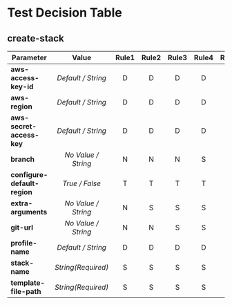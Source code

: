 # Test Decision Table

## create-stack

| Parameter | Value | Rule1 | Rule2 | Rule3 | Rule4 | Rule5 | Rule6 |
| ---- |:----:|:----:|:----:|:----:|:----:|:----:|:----:|
| **aws-access-key-id** | *Default / String* | D | D | D | D | S | S |
| **aws-region** | *Default / String* | D | D | D | D | S | S |
| **aws-secret-access-key** | *Default / String* | D | D | D | D | S | S |
| **branch** | *No Value / String* | N | N | N | S | S | S |
| **configure-default-region** | *True / False* | T | T | T | T | T | F |
| **extra-arguments** | *No Value / String* | N | S | S | S | S | S |
| **git-url** | *No Value / String* | N | N | S | S | S | S |
| **profile-name** | *Default / String* | D | D | D | D | S | S |
| **stack-name** | *String(Required)* | S | S | S | S | S | S |
| **template-file-path** | *String(Required)* | S | S | S | S | S | S |
